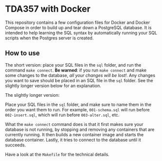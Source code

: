 # TDA357 with Docker
This repository contains a few configuration files for Docker and Docker Compose in order to build up and tear down a PostgreSQL database. It is intended to help learning the SQL syntax by automatically running your SQL scripts when the Postgres server is created.

## How to use
The short version: place your SQL files in the `sql` folder, and run the command `make connect`. **Be warned**: if you run `make connect` and make some changes to the database, *all your changes will be lost!*. Any changes you want to save should be placed in an SQL file in the `sql` folder. See the slightly longer version below for an explanation.

The slightly longer version:

Place your SQL files in the `sql` folder, and make sure to name them in the order you want them to run. For example, `001-schema.sql` will run before `002-insert.sql`, which will run before `003-alter.sql`, etc.

What the `make connect` command does is that it first makes sure your database is not running, by stopping and removing any containers that are currently running. It then builds a new container image and starts the database container. Lastly, it tries to connect to the database until it succeeds.

Have a look at the `Makefile` for the technical details.
